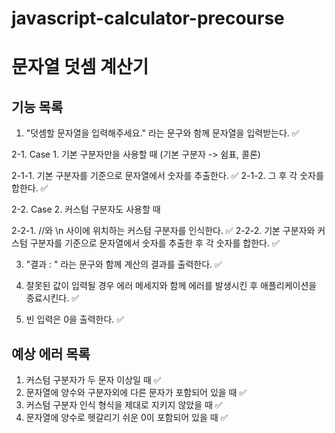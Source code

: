 # javascript-calculator-precourse

# 문자열 덧셈 계산기

## 기능 목록

1. "덧셈할 문자열을 입력해주세요." 라는 문구와 함께 문자열을 입력받는다. ✅

2-1. Case 1. 기본 구분자만을 사용할 때 (기본 구분자 -> 쉼표, 콜론)

2-1-1. 기본 구분자를 기준으로 문자열에서 숫자를 추출한다. ✅
2-1-2. 그 후 각 숫자를 합한다. ✅

2-2. Case 2. 커스텀 구분자도 사용할 때

2-2-1. //와 \n 사이에 위치하는 커스텀 구분자를 인식한다. ✅
2-2-2. 기본 구분자와 커스텀 구분자를 기준으로 문자열에서 숫자를 추출한 후 각 숫자를 합한다. ✅

3. "결과 : " 라는 문구와 함께 계산의 결과를 출력한다. ✅

4. 잘못된 값이 입력될 경우 에러 메세지와 함께 에러를 발생시킨 후 애플리케이션을 종료시킨다. ✅

5. 빈 입력은 0을 출력한다. ✅

## 예상 에러 목록

1. 커스텀 구분자가 두 문자 이상일 때 ✅
2. 문자열에 양수와 구분자외에 다른 문자가 포함되어 있을 때 ✅
3. 커스텀 구분자 인식 형식을 제대로 지키지 않았을 때 ✅
4. 문자열에 양수로 헷갈리기 쉬운 0이 포함되어 있을 때 ✅